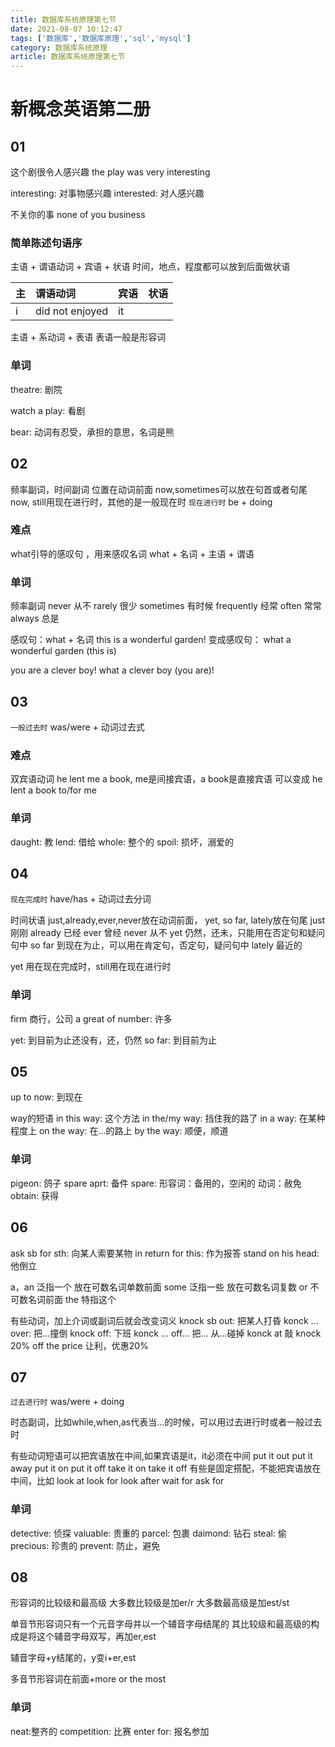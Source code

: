 ```yaml
---
title: 数据库系统原理第七节
date: 2021-08-07 10:12:47
tags: ['数据库','数据库原理','sql','mysql']
category: 数据库系统原理
article: 数据库系统原理第七节
---
```


# 新概念英语第二册

## 01

这个剧很令人感兴趣
the play was very interesting

interesting: 对事物感兴趣
interested: 对人感兴趣

不关你的事
none of you business

### 简单陈述句语序

主语 + 谓语动词 + 宾语 + 状语 时间，地点，程度都可以放到后面做状语

|主|谓语动词|宾语|状语|
|:----|:-----|:-----|:------|
|i | did not enjoyed| it||

主语 + 系动词 + 表语   表语一般是形容词

### 单词

theatre: 剧院

watch a play: 看剧

bear: 动词有忍受，承担的意思，名词是熊

## 02

频率副词，时间副词 位置在动词前面
now,sometimes可以放在句首或者句尾
now, still用现在进行时，其他的是一般现在时
`现在进行时` be + doing

### 难点

what引导的感叹句 ，用来感叹名词
what + 名词 + 主语 + 谓语

### 单词

频率副词
never 从不
rarely 很少
sometimes 有时候
frequently 经常
often 常常
always 总是

感叹句：what + 名词
this is a wonderful garden!
变成感叹句： what a wonderful garden (this is)

you are a clever boy!
what a clever boy (you are)!

## 03

`一般过去时` was/were + 动词过去式

### 难点

双宾语动词
he lent me a book, me是间接宾语，a book是直接宾语
可以变成 he lent a book to/for me 

### 单词
daught: 教
lend: 借给
whole: 整个的
spoil: 损坏，溺爱的

## 04

`现在完成时` have/has + 动词过去分词

时间状语 just,already,ever,never放在动词前面， yet, so far, lately放在句尾
just 刚刚
already 已经
ever 曾经
never 从不
yet 仍然，还未，只能用在否定句和疑问句中
so far 到现在为止，可以用在肯定句，否定句，疑问句中
lately 最近的

yet 用在现在完成时，still用在现在进行时

### 单词

firm 商行，公司
a great of number: 许多

yet: 到目前为止还没有，还，仍然
so far: 到目前为止

## 05

up to now: 到现在

way的短语
in this way: 这个方法
in the/my way: 挡住我的路了
in a way: 在某种程度上
on the way: 在...的路上
by the way: 顺便，顺道

### 单词

pigeon: 鸽子
spare aprt: 备件
spare: 形容词：备用的，空闲的 动词：赦免
obtain: 获得

## 06

ask sb for sth: 向某人索要某物
in return for this: 作为报答
stand on his head: 他倒立

a，an 泛指一个 放在可数名词单数前面
some 泛指一些 放在可数名词复数 or 不可数名词前面
the 特指这个

有些动词，加上介词或副词后就会改变词义
knock sb out: 把某人打昏
konck ... over: 把...撞倒
knock off: 下班
konck ... off... 把... 从...碰掉
konck at 敲
knock 20% off the price 让利，优惠20%

## 07

`过去进行时` was/were + doing

时态副词，比如while,when,as代表当...的时候，可以用过去进行时或者一般过去时

有些动词短语可以把宾语放在中间,如果宾语是it，it必须在中间
put it out
put it away
put it on
put it off
take it on 
take it off
有些是固定搭配，不能把宾语放在中间，比如
look at
look for
look after
wait for
ask for

### 单词

detective: 侦探
valuable: 贵重的
parcel: 包裹
daimond: 钻石
steal: 偷
precious: 珍贵的
prevent: 防止，避免

## 08

形容词的比较级和最高级
大多数比较级是加er/r
大多数最高级是加est/st

单音节形容词只有一个元音字母并以一个辅音字母结尾的
其比较级和最高级的构成是将这个辅音字母双写，再加er,est

辅音字母+y结尾的，y变i+er,est

多音节形容词在前面+more or the most



### 单词

neat:整齐的
competition: 比赛
enter for: 报名参加